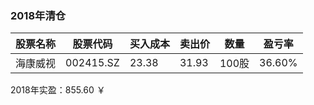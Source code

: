 ### 2018年清仓

| 股票名称 | 股票代码 | 买入成本 | 卖出价 | 数量  | 盈亏率 |
| -------- | -------- | -------- | ------ | ----- | ------ |
| 海康威视 | 002415.SZ|    23.38 |  31.93 | 100股 |  36.60%|

2018年实盈：855.60 ￥

